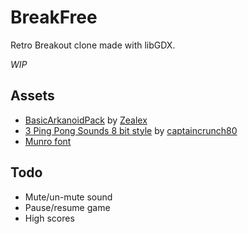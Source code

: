 # BreakFree

Retro Breakout clone made with libGDX.

_WIP_

## Assets

- [BasicArkanoidPack](http://opengameart.org/content/basic-arkanoid-pack) by [Zealex](http://opengameart.org/users/zealex)
- [3 Ping Pong Sounds 8 bit style](http://opengameart.org/content/3-ping-pong-sounds-8-bit-style) by [captaincrunch80](http://opengameart.org/users/captaincrunch80)
- [Munro font](http://www.fontsquirrel.com/fonts/Munro)

## Todo

- Mute/un-mute sound
- Pause/resume game
- High scores

